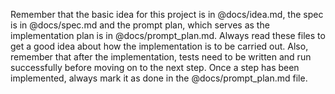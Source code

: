 Remember that the basic idea for this project is in @docs/idea.md, the spec is in @docs/spec.md and the prompt plan, which serves as the implementation plan is in @docs/prompt_plan.md. Always read these files to get a good idea about how the implementation is to be carried out. Also, remember that after the implementation, tests need to be written and run successfully before moving on to the next step. Once a step has been implemented, always mark it as done in the @docs/prompt_plan.md file.